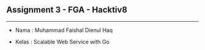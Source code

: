 ## Assignment 3 - FGA - Hacktiv8
--------------------------------

* Nama : Muhammad Faishal Dienul Haq

* Kelas : Scalable Web Service with Go
